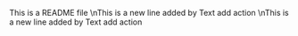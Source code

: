 This is a README file
\nThis is a new line added by Text add action
\nThis is a new line added by Text add action